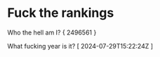 # Fuck the rankings

Who the hell am I?
{ 2496561 }

What fucking year is it?
[ 2024-07-29T15:22:24Z ]
